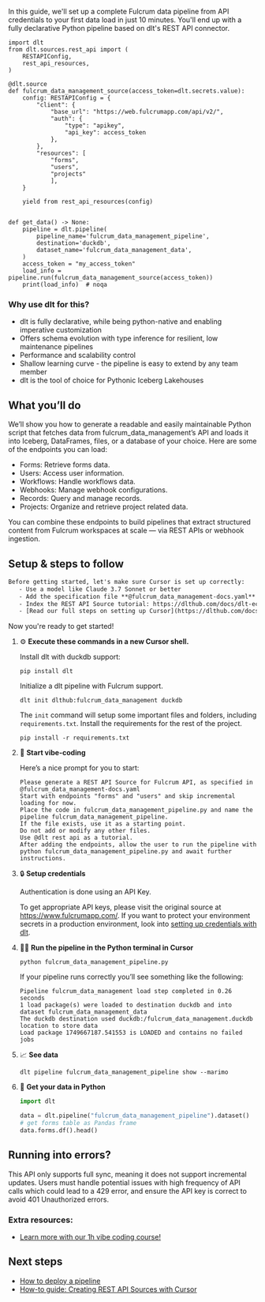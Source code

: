 In this guide, we'll set up a complete Fulcrum data pipeline from API credentials to your first data load in just 10 minutes. You'll end up with a fully declarative Python pipeline based on dlt's REST API connector.

```python-outcome
import dlt
from dlt.sources.rest_api import (
    RESTAPIConfig,
    rest_api_resources,
)

@dlt.source
def fulcrum_data_management_source(access_token=dlt.secrets.value):
    config: RESTAPIConfig = {
        "client": {
            "base_url": "https://web.fulcrumapp.com/api/v2/",
            "auth": {
                "type": "apikey",
                "api_key": access_token
            },
        },
        "resources": [
            "forms",
            "users",
            "projects"
            ],
    }

    yield from rest_api_resources(config)


def get_data() -> None:
    pipeline = dlt.pipeline(
        pipeline_name='fulcrum_data_management_pipeline',
        destination='duckdb',
        dataset_name='fulcrum_data_management_data', 
    )
    access_token = "my_access_token"
    load_info = pipeline.run(fulcrum_data_management_source(access_token))
    print(load_info)  # noqa
```

### Why use dlt for this?

- dlt is fully declarative, while being python-native and enabling imperative customization
- Offers schema evolution with type inference for resilient, low maintenance pipelines
- Performance and scalability control
- Shallow learning curve - the pipeline is easy to extend by any team member
- dlt is the tool of choice for Pythonic Iceberg Lakehouses

## What you’ll do

We’ll show you how to generate a readable and easily maintainable Python script that fetches data from fulcrum_data_management’s API and loads it into Iceberg, DataFrames, files, or a database of your choice. Here are some of the endpoints you can load:

- Forms: Retrieve forms data.
- Users: Access user information.
- Workflows: Handle workflows data.
- Webhooks: Manage webhook configurations.
- Records: Query and manage records.
- Projects: Organize and retrieve project related data.

You can combine these endpoints to build pipelines that extract structured content from Fulcrum workspaces at scale — via REST APIs or webhook ingestion.

## Setup & steps to follow

```default
Before getting started, let's make sure Cursor is set up correctly:
   - Use a model like Claude 3.7 Sonnet or better
   - Add the specification file **@fulcrum_data_management-docs.yaml** as context
   - Index the REST API Source tutorial: https://dlthub.com/docs/dlt-ecosystem/verified-sources/rest_api/ and add it to context as **@dlt rest api**
   - [Read our full steps on setting up Cursor](https://dlthub.com/docs/dlt-ecosystem/llm-tooling/cursor-restapi#23-configuring-cursor-with-documentation)
```

Now you're ready to get started! 

1. ⚙️ **Execute these commands in a new Cursor shell.**
    
    Install dlt with duckdb support:
    ```shell
    pip install dlt
    ```

    Initialize a dlt pipeline with Fulcrum support.
    ```shell
    dlt init dlthub:fulcrum_data_management duckdb
    ```

    The `init` command will setup some important files and folders, including `requirements.txt`. Install the requirements for the rest of the project.
    ```shell
    pip install -r requirements.txt
    ```
    
2. 🤠 **Start vibe-coding**
    
    Here’s a nice prompt for you to start: 
    
    ```prompt
    Please generate a REST API Source for Fulcrum API, as specified in @fulcrum_data_management-docs.yaml 
    Start with endpoints "forms" and "users" and skip incremental loading for now. 
    Place the code in fulcrum_data_management_pipeline.py and name the pipeline fulcrum_data_management_pipeline. 
    If the file exists, use it as a starting point. 
    Do not add or modify any other files. 
    Use @dlt rest api as a tutorial. 
    After adding the endpoints, allow the user to run the pipeline with python fulcrum_data_management_pipeline.py and await further instructions.
    ```

    
3. 🔒 **Setup credentials** 
    
    Authentication is done using an API Key.
    
    To get appropriate API keys, please visit the original source at https://www.fulcrumapp.com/.
    If you want to protect your environment secrets in a production environment, look into [setting up credentials with dlt](https://dlthub.com/docs/walkthroughs/add_credentials).
    
4. 🏃‍♀️ **Run the pipeline in the Python terminal in Cursor**
    
    ```shell
    python fulcrum_data_management_pipeline.py
    ```
    
    If your pipeline runs correctly you’ll see something like the following:
    
    ```shell
    Pipeline fulcrum_data_management load step completed in 0.26 seconds
    1 load package(s) were loaded to destination duckdb and into dataset fulcrum_data_management_data
    The duckdb destination used duckdb:/fulcrum_data_management.duckdb location to store data
    Load package 1749667187.541553 is LOADED and contains no failed jobs
    ```
    
5. 📈 **See data**
    
    ```shell
    dlt pipeline fulcrum_data_management_pipeline show --marimo
    ```
    
6. 🐍 **Get your data in Python**
    
    ```python
    import dlt

   data = dlt.pipeline("fulcrum_data_management_pipeline").dataset()
   # get forms table as Pandas frame
   data.forms.df().head()
    ```

## Running into errors?

This API only supports full sync, meaning it does not support incremental updates. Users must handle potential issues with high frequency of API calls which could lead to a 429 error, and ensure the API key is correct to avoid 401 Unauthorized errors.

### Extra resources:

- [Learn more with our 1h vibe coding course!](https://www.youtube.com/watch?v=GGid70rnJuM)

## Next steps

- [How to deploy a pipeline](https://dlthub.com/docs/walkthroughs/deploy-a-pipeline)
- [How-to guide: Creating REST API Sources with Cursor](https://dlthub.com/docs/dlt-ecosystem/llm-tooling/cursor-restapi)